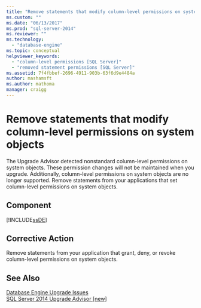 ```yaml
---
title: "Remove statements that modify column-level permissions on system objects | Microsoft Docs"
ms.custom: ""
ms.date: "06/13/2017"
ms.prod: "sql-server-2014"
ms.reviewer: ""
ms.technology: 
  - "database-engine"
ms.topic: conceptual
helpviewer_keywords: 
  - "column-level permissions [SQL Server]"
  - "removed statement permissions [SQL Server]"
ms.assetid: 7f4fbbef-2696-4911-903b-63f6d9e4484a
author: mashamsft
ms.author: mathoma
manager: craigg
---
```

# Remove statements that modify column-level permissions on system objects
  The Upgrade Advisor detected nonstandard column-level permissions on system objects. These permission changes will not be maintained when you upgrade. Additionally, column-level permissions on system objects are no longer supported. Remove statements from your applications that set column-level permissions on system objects.  
  
## Component  
 [!INCLUDE[ssDE](../../includes/ssde-md.md)]  
  
## Corrective Action  
 Remove statements from your application that grant, deny, or revoke column-level permissions on system objects.  
  
## See Also  
 [Database Engine Upgrade Issues](../../../2014/sql-server/install/database-engine-upgrade-issues.md)   
 [SQL Server 2014 Upgrade Advisor &#91;new&#93;](sql-server-2014-upgrade-advisor.md)  
  
  
